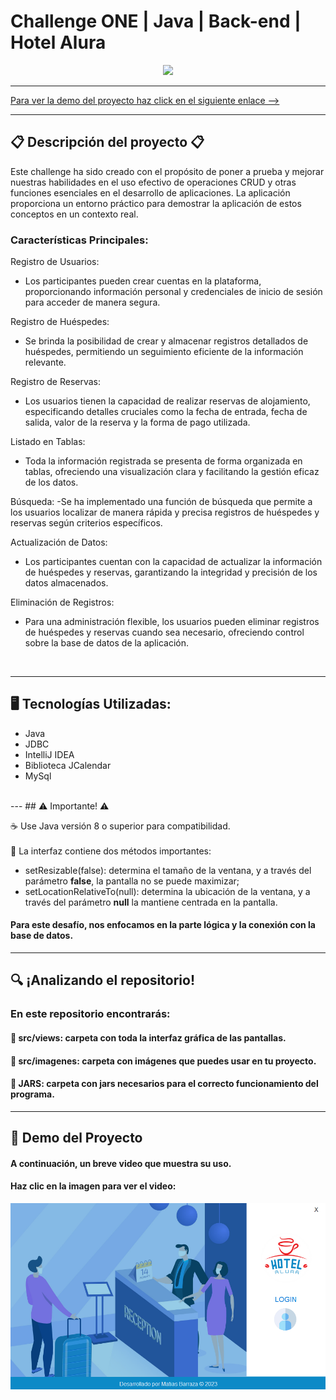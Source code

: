# Challenge ONE | Java | Back-end | Hotel Alura
<p align="center" >
     <img width="300" heigth="300" src="https://user-images.githubusercontent.com/91544872/189419040-c093db78-c970-4960-8aca-ffcc11f7ffaf.png">
</p>

---

<a href="https://matias-barraza.github.io/challenge-hotel/" target="_blank">Para ver la demo del proyecto haz click en el siguiente enlace --></a>

---

## 📋 Descripción del proyecto 📋

Este challenge ha sido creado con el propósito de poner a prueba y mejorar nuestras habilidades en el uso efectivo de operaciones CRUD y otras funciones esenciales en el desarrollo de aplicaciones. La aplicación proporciona un entorno práctico para demostrar la aplicación de estos conceptos en un contexto real.

### Características Principales:

Registro de Usuarios:
- Los participantes pueden crear cuentas en la plataforma, proporcionando información personal y credenciales de inicio de sesión para acceder de manera segura.

Registro de Huéspedes:
- Se brinda la posibilidad de crear y almacenar registros detallados de huéspedes, permitiendo un seguimiento eficiente de la información relevante.

Registro de Reservas:
- Los usuarios tienen la capacidad de realizar reservas de alojamiento, especificando detalles cruciales como la fecha de entrada, fecha de salida, valor de la reserva y la forma de pago utilizada.

Listado en Tablas:
- Toda la información registrada se presenta de forma organizada en tablas, ofreciendo una visualización clara y facilitando la gestión eficaz de los datos.

Búsqueda:
 -Se ha implementado una función de búsqueda que permite a los usuarios localizar de manera rápida y precisa registros de huéspedes y reservas según criterios específicos.

Actualización de Datos:
- Los participantes cuentan con la capacidad de actualizar la información de huéspedes y reservas, garantizando la integridad y precisión de los datos almacenados.

Eliminación de Registros:
- Para una administración flexible, los usuarios pueden eliminar registros de huéspedes y reservas cuando sea necesario, ofreciendo control sobre la base de datos de la aplicación.

<br>

---

## 🖥️ Tecnologías Utilizadas:

- Java
- JDBC
- IntelliJ IDEA
- Biblioteca JCalendar
- MySql
</br>
---
## ⚠️ Importante! ⚠️

☕ Use Java versión 8 o superior para compatibilidad. </br></br>
🎨 La interfaz contiene dos métodos importantes:
- setResizable(false): determina el tamaño de la ventana, y a través del parámetro <strong>false</strong>, la pantalla no se puede maximizar;
- setLocationRelativeTo(null): determina la ubicación de la ventana, y a través del parámetro <strong>null</strong> la mantiene centrada en la pantalla.

#### Para este desafío, nos enfocamos en la parte lógica y la conexión con la base de datos.
---

## 🔍 ¡Analizando el repositorio!

### En este repositorio encontrarás:
#### 🔹 src/views: carpeta con toda la interfaz gráfica de las pantallas.
#### 🔹 src/imagenes: carpeta con imágenes que puedes usar en tu proyecto.
#### 🔹 JARS: carpeta con jars necesarios para el correcto funcionamiento del programa.

---

## 🚧 Demo del Proyecto

#### A continuación, un breve video que muestra su uso.
#### Haz clic en la imagen para ver el video:


[![Demo del Proyecto](video/portada.png)](https://matias-barraza.github.io/challenge-hotel/)
